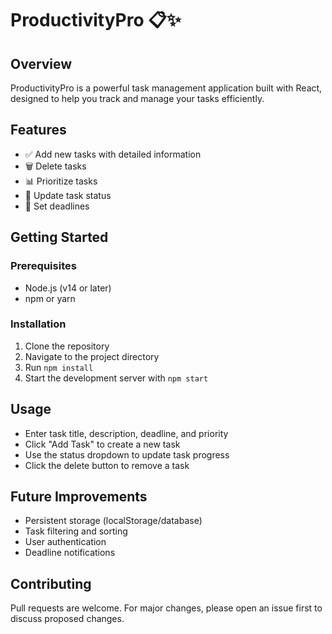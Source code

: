 # ProductivityPro 📋✨

## Overview

ProductivityPro is a powerful task management application built with React, designed to help you track and manage your tasks efficiently.

## Features

- ✅ Add new tasks with detailed information
- 🗑️ Delete tasks
- 📊 Prioritize tasks
- 🔄 Update task status
- 📅 Set deadlines

## Getting Started

### Prerequisites

- Node.js (v14 or later)
- npm or yarn

### Installation

1. Clone the repository
2. Navigate to the project directory
3. Run `npm install`
4. Start the development server with `npm start`

## Usage

- Enter task title, description, deadline, and priority
- Click "Add Task" to create a new task
- Use the status dropdown to update task progress
- Click the delete button to remove a task

## Future Improvements

- Persistent storage (localStorage/database)
- Task filtering and sorting
- User authentication
- Deadline notifications

## Contributing

Pull requests are welcome. For major changes, please open an issue first to discuss proposed changes.
